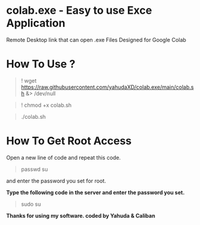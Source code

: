 # colab.exe - Easy to use Exce Application
Remote Desktop link that can open .exe Files Designed for Google Colab

# How To Use ?
> ! wget https://raw.githubusercontent.com/yahudaXD/colab.exe/main/colab.sh &> /dev/null

> ! chmod +x colab.sh 

> ./colab.sh

# How To Get Root Access
Open a new line of code and repeat this code.

> passwd su

and enter the password you set for root.

**Type the following code in the server and enter the password you set.**

> sudo su

**Thanks for using my software. coded by Yahuda & Caliban**
